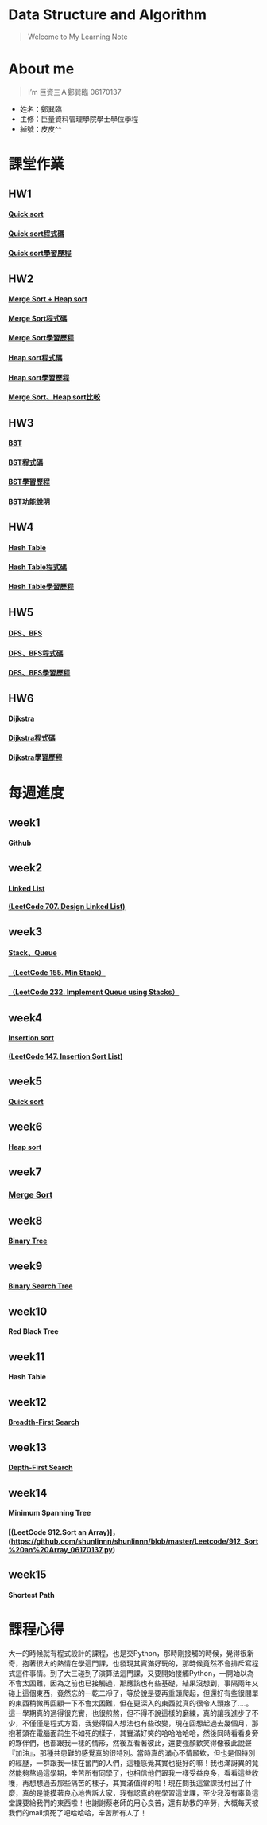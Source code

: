 # Data Structure and Algorithm
> Welcome to My Learning Note 
# About me
> I’m 巨資三Ａ鄭巽臨 06170137
* 姓名：鄭巽臨
* 主修：巨量資料管理學院學士學位學程
* 綽號：皮皮^^
# 課堂作業
## HW1
#### [Quick sort](https://github.com/shunlinnn/shunlinnn/blob/master/HW1/README.md)
#### [Quick sort程式碼](https://github.com/shunlinnn/shunlinnn/blob/master/HW1/Quicksort.py)
#### [Quick sort學習歷程](https://github.com/shunlinnn/shunlinnn/blob/master/HW1/Quicksort.md)
## HW2
#### [Merge Sort + Heap sort](https://github.com/shunlinnn/shunlinnn/tree/master/HW2)
#### [Merge Sort程式碼](https://github.com/shunlinnn/shunlinnn/blob/master/HW2/merge_sort_06170137.py)
#### [Merge Sort學習歷程](https://github.com/shunlinnn/shunlinnn/blob/master/HW2/Merge%20Sort.md)
#### [Heap sort程式碼](https://github.com/shunlinnn/shunlinnn/blob/master/HW2/heap_sort_06170137.py)
#### [Heap sort學習歷程](https://github.com/shunlinnn/shunlinnn/blob/master/HW2/Heapsort.md)
#### [Merge Sort、Heap sort比較](https://github.com/shunlinnn/shunlinnn/blob/master/HW2/MergeHeap.md)
## HW3
#### [BST](https://github.com/shunlinnn/shunlinnn/tree/master/HW3)
#### [BST程式碼](https://github.com/shunlinnn/shunlinnn/blob/master/HW3/binary_search_tree_06170137.py)
#### [BST學習歷程](https://github.com/shunlinnn/shunlinnn/blob/master/HW3/Binary%20Search%20Tree%20%E6%B5%81%E7%A8%8B%E5%9C%96%E3%80%81%E5%AD%B8%E7%BF%92%E6%AD%B7%E7%A8%8B%E8%88%87BST%E5%8E%9F%E7%90%86.md)
#### [BST功能說明](https://github.com/shunlinnn/shunlinnn/blob/master/HW3/Binary%20Search%20Tree%20%E6%96%B0%E5%A2%9E%E3%80%81%E5%88%AA%E9%99%A4%E3%80%81%E6%9F%A5%E8%A9%A2%E3%80%81%E4%BF%AE%E6%94%B9%E5%8A%9F%E8%83%BD%E8%AA%AA%E6%98%8E.md)
## HW4
#### [Hash Table](https://github.com/shunlinnn/shunlinnn/tree/master/HW4)
#### [Hash Table程式碼](https://github.com/shunlinnn/shunlinnn/blob/master/HW4/hash_table_06170137.py)
#### [Hash Table學習歷程](https://github.com/shunlinnn/shunlinnn/blob/master/HW4/%E6%B5%81%E7%A8%8B%E5%9C%96%E8%88%87%E5%AD%B8%E7%BF%92%E6%AD%B7%E7%A8%8B%E8%88%87Hash%E5%8E%9F%E7%90%86%E8%A7%A3%E9%87%8B.md)
## HW5
#### [DFS、BFS](https://github.com/shunlinnn/shunlinnn/blob/master/HW5/README.md)
#### [DFS、BFS程式碼](https://github.com/shunlinnn/shunlinnn/blob/master/HW5/BFS_06170137.py)
#### [DFS、BFS學習歷程](https://github.com/shunlinnn/shunlinnn/blob/master/HW5/%E6%B5%81%E7%A8%8B%E5%9C%96%E8%88%87%E5%AD%B8%E7%BF%92%E6%AD%B7%E7%A8%8B%E8%88%87BFS%E8%88%87DFS%E5%8E%9F%E7%90%86%E8%88%87%E6%AF%94%E8%BC%83.md)
## HW6
#### [Dijkstra](https://github.com/shunlinnn/shunlinnn/blob/master/HW6/README.md)
#### [Dijkstra程式碼](https://github.com/shunlinnn/shunlinnn/blob/master/HW6/Dijkstra_06170137.py)
#### [Dijkstra學習歷程](https://github.com/shunlinnn/shunlinnn/blob/master/HW6/%E6%B5%81%E7%A8%8B%E5%9C%96%E8%88%87%E5%AD%B8%E7%BF%92%E6%AD%B7%E7%A8%8B%E8%88%87Dijkstra%E3%80%81Kruskal%E5%8E%9F%E7%90%86%E8%AA%AA%E6%98%8E.md)
# 每週進度
## week1
#### Github
## week2
#### [Linked List](https://github.com/shunlinnn/shunlinnn/blob/master/class%20note/Linked%20List.md)
#### [(LeetCode 707. Design Linked List)](https://github.com/shunlinnn/shunlinnn/blob/master/Leetcode/707_Design%20Linked%20List_06170137.py)
## week3
#### [Stack、Queue](https://github.com/shunlinnn/shunlinnn/blob/master/class%20note/stack.md)
#### [（LeetCode 155. Min Stack）](https://github.com/shunlinnn/shunlinnn/blob/master/Leetcode/155_Min%20Stack_06170137.py)
#### [（LeetCode 232. Implement Queue using Stacks）](https://github.com/shunlinnn/shunlinnn/blob/master/Leetcode/232_Implement%20Queue%20using%20Stacks_06170137.py)
## week4
#### [Insertion sort](https://github.com/shunlinnn/shunlinnn/blob/master/class%20note/Insertion%20Sort.md)
#### [(LeetCode 147. Insertion Sort List)](https://github.com/shunlinnn/shunlinnn/blob/master/Leetcode/147_Insertion%20Sort%20List_06170137.py)
## week5
#### [Quick sort](https://github.com/shunlinnn/shunlinnn/blob/master/class%20note/Quick%20Sort.md)
## week6
#### [Heap sort](https://github.com/shunlinnn/shunlinnn/blob/master/class%20note/Heap%20Sort.md)
## week7
### [Merge Sort](https://github.com/shunlinnn/shunlinnn/blob/master/class%20note/Merge%20Sort.md)
## week8
#### [Binary Tree](https://github.com/shunlinnn/shunlinnn/blob/master/class%20note/Binary%20Tree.md)
## week9
#### [Binary Search Tree](https://github.com/shunlinnn/shunlinnn/blob/master/class%20note/Binary%20Search%20Tree.md)
## week10
#### Red Black Tree
## week11
#### Hash Table
## week12
#### [Breadth-First Search](https://github.com/shunlinnn/shunlinnn/blob/master/class%20note/BFS.md)
## week13
#### [Depth-First Search](https://github.com/shunlinnn/shunlinnn/blob/master/class%20note/DFS.md)
## week14
#### Minimum Spanning Tree 
#### [(LeetCode 912.Sort an Array)]，(https://github.com/shunlinnn/shunlinnn/blob/master/Leetcode/912_Sort%20an%20Array_06170137.py)
## week15
#### Shortest Path 
# 課程心得
大一的時候就有程式設計的課程，也是交Python，那時剛接觸的時候，覺得很新奇，抱著很大的熱情在學這門課，也發現其實滿好玩的，那時候竟然不會排斥寫程式這件事情。到了大三碰到了演算法這門課，又要開始接觸Python，一開始以為不會太困難，因為之前也已接觸過，那應該也有些基礎，結果沒想到，事隔兩年又碰上這個東西，竟然忘的一乾二凈了，等於說是要再重頭爬起，但還好有些很間單的東西稍微再回顧一下不會太困難，但在更深入的東西就真的很令人頭疼了....。這一學期真的過得很充實，也很煎熬，但不得不說這樣的磨練，真的讓我進步了不少，不僅僅是程式方面，我覺得個人想法也有些改變，現在回想起過去幾個月，那抱著頭在電腦面前生不如死的樣子，其實滿好笑的哈哈哈哈哈，然後同時看看身旁的夥伴們，也都跟我一樣的情形，然後互看著彼此，還要強顏歡笑得像彼此說聲『加油』，那種共患難的感覺真的很特別。當時真的滿心不情願欸，但也是個特別的經歷，一群跟我一樣在奮鬥的人們，這種感覺其實也挺好的嘛！我也滿訝異的竟然能夠熬過這學期，辛苦所有同學了，也相信他們跟我一樣受益良多，看看這些收穫，再想想過去那些痛苦的樣子，其實滿值得的啦！現在問我這堂課我付出了什麼，真的是能摸著良心地告訴大家，我有認真的在學習這堂課，至少我沒有辜負這堂課要給我們的東西啦！也謝謝蔡老師的用心良苦，還有助教的辛勞，大概每天被我們的mail煩死了吧哈哈哈，辛苦所有人了！

